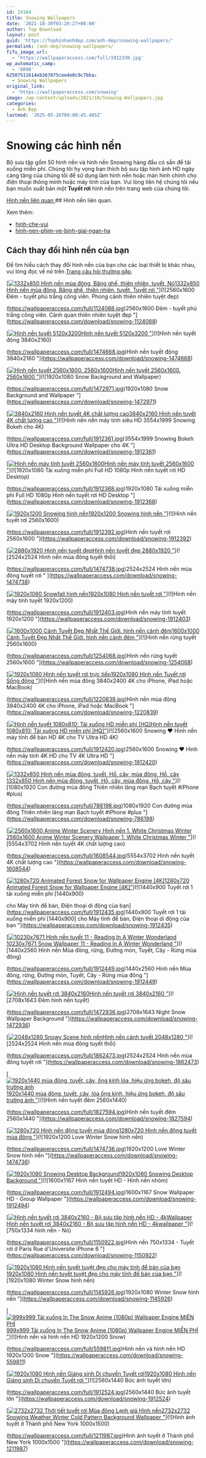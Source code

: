 ```yaml
---
id: 24164
title: Snowing Wallpapers
date: '2021-10-30T03:20:27+00:00'
author: Top Download
layout: post
guid: 'https://Tophinhanhdep.com/anh-dep/snowing-wallpapers/'
permalink: /anh-dep/snowing-wallpapers/
fifu_image_url:
  - 'https://wallpaperaccess.com/full/1912330.jpg'
wp_automatic_camp:
  - '8098'
62507511614eb367075cee4e0c9c7bba:
  - Snowing Wallpapers
original_link:
  - 'https://wallpaperaccess.com/snowing'
image: /wp-content/uploads/2021/10/Snowing-Wallpapers.jpg
categories:
  - Ảnh Đẹp
lastmod: '2025-05-26T09:08:45.485Z'
---
```

# Snowing các hình nền

Bộ sưu tập gồm 50 hình nền và hình nền Snowing hàng đầu có sẵn để tải xuống miễn phí. Chúng tôi hy vọng bạn thích bộ sưu tập hình ảnh HD ngày càng tăng của chúng tôi để sử dụng làm hình nền hoặc màn hình chính cho điện thoại thông minh hoặc máy tính của bạn. Vui lòng liên hệ chúng tôi nếu bạn muốn xuất bản một **Tuyết rơi** hình nền trên trang web của chúng tôi.

[Hình nền liên quan ](#related) ## Hình nền liên quan.

   
 Xem thêm:

   
- [hinh-che-vui](https://tophinhanhdep.com/anh-che/hinh-che-vui/)
- [hinh-nen-phim-ve-binh-giai-ngan-ha](https://tophinhanhdep.com/hinh-nen-dep/hinh-nen-phim-ve-binh-giai-ngan-ha/)

## Cách thay đổi hình nền của bạn

Để tìm hiểu cách thay đổi hình nền của bạn cho các loại thiết bị khác nhau, vui lòng đọc về nó trên [Trang câu hỏi thường gặp](https://tophinhanhdep.com/faq/).

  
[[![1332x850 Hình nền mùa đông, Băng ghế, thiên nhiên, tuyết, Nó](https://wallpaperaccess.com/full/1912330.jpg)1332x850 Hình nền mùa đông, Băng ghế, thiên nhiên, tuyết, Tuyết rơi "](https://wallpaperaccess.com/download/snowing-1912330)](![2560x1600 Đêm - tuyết phủ trắng công viên.  Phong cảnh thiên nhiên tuyệt đẹp)

(https://wallpaperaccess.com/full/1124088.jpg)2560x1600 Đêm - tuyết phủ trắng công viên. Cảnh quan thiên nhiên tuyệt đẹp "](https://wallpaperaccess.com/download/snowing-1124088)

[[![Hình nền tuyết 5120x3200](https://wallpaperaccess.com/full/1912335.jpg)Hình nền tuyết 5120x3200 "](https://wallpaperaccess.com/download/snowing-1912335)](![Hình nền tuyết động 3840x2160)

(https://wallpaperaccess.com/full/1474668.jpg)Hình nền tuyết động 3840x2160 "](https://wallpaperaccess.com/download/snowing-1474668)

[[![Hình nền tuyết 2560x1600.  2560x1600](https://wallpaperaccess.com/full/1912344.jpg)Hình nền tuyết 2560x1600. 2560x1600 "](https://wallpaperaccess.com/download/snowing-1912344)](![1920x1080 Snow Background and Wallpaper)

(https://wallpaperaccess.com/full/1472971.jpg)1920x1080 Snow Background and Wallpaper "](https://wallpaperaccess.com/download/snowing-1472971)

[[![3840x2160 Hình nền tuyết 4K chất lượng cao](https://wallpaperaccess.com/full/419107.jpg)3840x2160 Hình nền tuyết 4K chất lượng cao "](https://wallpaperaccess.com/download/snowing-419107)](![Hình nền nền máy tính siêu HD 3554x1999 Snowing Bokeh cho 4K)

(https://wallpaperaccess.com/full/1912361.jpg)3554x1999 Snowing Bokeh Ultra HD Desktop Background Wallpaper cho 4K "](https://wallpaperaccess.com/download/snowing-1912361)

[[![Hình nền máy tính tuyết 2560x1600](https://wallpaperaccess.com/full/820201.jpg)Hình nền máy tính tuyết 2560x1600 "](https://wallpaperaccess.com/download/snowing-820201)](![1920x1080 Tải xuống miễn phí Full HD 1080p Hình nền tuyết rơi HD Desktop)

(https://wallpaperaccess.com/full/1912368.jpg)1920x1080 Tải xuống miễn phí Full HD 1080p Hình nền tuyết rơi HD Desktop "](https://wallpaperaccess.com/download/snowing-1912368)

[[![1920x1200 Snowing hình nền](https://wallpaperaccess.com/full/1912390.jpg)1920x1200 Snowing hình nền "](https://wallpaperaccess.com/download/snowing-1912390)](![Hình nền tuyết rơi 2560x1600)

(https://wallpaperaccess.com/full/1912392.jpg)Hình nền tuyết rơi 2560x1600 "](https://wallpaperaccess.com/download/snowing-1912392)

[[![2880x1920 Hình nền tuyết đẹp](https://wallpaperaccess.com/full/1317864.jpg)Hình nền tuyết đẹp 2880x1920 "](https://wallpaperaccess.com/download/snowing-1317864)](![2524x2524 Hình nền mùa đông tuyết thổi)

(https://wallpaperaccess.com/full/1474738.jpg)2524x2524 Hình nền mùa đông tuyết rơi " ](https://wallpaperaccess.com/download/snowing-1474738)

[[![1920x1080 Snowfall hình nền](https://wallpaperaccess.com/full/1912394.jpg)1920x1080 Hình nền tuyết rơi "](https://wallpaperaccess.com/download/snowing-1912394)](![Hình nền máy tính tuyết 1920x1200)

(https://wallpaperaccess.com/full/1912403.jpg)Hình nền máy tính tuyết 1920x1200 "](https://wallpaperaccess.com/download/snowing-1912403)

[[![1600x1000 Cảnh Tuyết Đẹp Nhất Thế Giới.  hình nền cảnh đêm](https://wallpaperaccess.com/full/903565.jpg)1600x1000 Cảnh Tuyết Đẹp Nhất Thế Giới. hình nền cảnh đêm "](https://wallpaperaccess.com/download/snowing-903565)](![Hình nền rừng tuyết 2560x1600)

(https://wallpaperaccess.com/full/1254068.jpg)Hình nền rừng tuyết 2560x1600 "](https://wallpaperaccess.com/download/snowing-1254068)

[[![1920x1080 Hình nền tuyết rơi trực tiếp](https://wallpaperaccess.com/full/1912409.jpg)1920x1080 Hình nền Tuyết rơi Sống động "](https://wallpaperaccess.com/download/snowing-1912409)](![Hình nền mùa đông 3840x2400 4K cho iPhone, iPad hoặc MacBook)

(https://wallpaperaccess.com/full/1220839.jpg)Hình nền mùa đông 3840x2400 4K cho iPhone, iPad hoặc MacBook "](https://wallpaperaccess.com/download/snowing-1220839)

[[![Hình nền tuyết 1080x810: Tải xuống HD miễn phí [HQ]](https://wallpaperaccess.com/full/1333012.jpg)Hình nền tuyết 1080x810: Tải xuống HD miễn phí \[HQ\]"](https://wallpaperaccess.com/download/snowing-1333012)](![2560x1600 Snowing ❤ Hình nền máy tính để bàn HD 4K cho TV Ultra HD 4K)

(https://wallpaperaccess.com/full/1912420.jpg)2560x1600 Snowing ❤ Hình nền máy tính 4K HD cho TV 4K Ultra HD "](https://wallpaperaccess.com/download/snowing-1912420)

[[![1332x850 Hình nền mùa đông, tuyết, Hồ, cây, mùa đông, Hồ, cây](https://wallpaperaccess.com/full/1912424.jpg)1332x850 Hình nền mùa đông, tuyết, Hồ, cây, mùa đông, Hồ, cây "](https://wallpaperaccess.com/download/snowing-1912424)](![1080x1920 Con đường mùa đông Thiên nhiên lãng mạn Bạch tuyết #iPhone #plus)

(https://wallpaperaccess.com/full/786198.jpg)1080x1920 Con đường mùa đông Thiên nhiên lãng mạn Bạch tuyết #iPhone #plus "](https://wallpaperaccess.com/download/snowing-786198)

[[![2560x1600 Anime Winter Scenery Hình nền 1. White Christmas Winter](https://wallpaperaccess.com/full/839127.jpg)2560x1600 Anime Winter Scenery Wallpaper 1. White Christmas Winter "](https://wallpaperaccess.com/download/snowing-839127)](![5554x3702 Hình nền tuyết 4K chất lượng cao)

(https://wallpaperaccess.com/full/1608544.jpg)5554x3702 Hình nền tuyết 4K chất lượng cao "](https://wallpaperaccess.com/download/snowing-1608544)

[[![1280x720 Animated Forest Snow for Wallpaper Engine [4K]](https://wallpaperaccess.com/full/1474511.jpg)1280x720 Animated Forest Snow for Wallpaper Engine \[4K\]"](https://wallpaperaccess.com/download/snowing-1474511)](![1440x900 Tuyết rơi 1 tải xuống miễn phí [1440x900)

 cho Máy tính để bàn, Điện thoại di động của bạn](https://wallpaperaccess.com/full/1912435.jpg)1440x900 Tuyết rơi 1 tải xuống miễn phí \[1440x900\] cho Máy tính để bàn, Điện thoại di động của bạn "](https://wallpaperaccess.com/download/snowing-1912435)

[[![10230x7671 Hình nền tuyết 11 - Reading In A Winter Wonderland](https://wallpaperaccess.com/full/1912436.jpg)10230x7671 Snow Wallpaper 11 - Reading In A Winter Wonderland "](https://wallpaperaccess.com/download/snowing-1912436)](![1440x2560 Hình nền Mùa đông, rừng, Đường mòn, Tuyết, Cây - Rừng mùa đông)

(https://wallpaperaccess.com/full/1912449.jpg)1440x2560 Hình nền Mùa đông, rừng, Đường mòn, Tuyết, Cây - Rừng mùa đông "](https://wallpaperaccess.com/download/snowing-1912449)

[[![Hình nền tuyết rơi 3840x2160](https://wallpaperaccess.com/full/1912452.jpg)Hình nền tuyết rơi 3840x2160 "](https://wallpaperaccess.com/download/snowing-1912452)](![2708x1643 Đêm hình nền tuyết)

(https://wallpaperaccess.com/full/1472936.jpg)2708x1643 Night Snow Wallpaper Background "](https://wallpaperaccess.com/download/snowing-1472936)

[[![2048x1280 Snowy Scene hình nền](https://wallpaperaccess.com/full/1361743.jpg)Hình nền cảnh tuyết 2048x1280 "](https://wallpaperaccess.com/download/snowing-1361743)](![2524x2524 Hình nền mùa đông tuyết thổi)

(https://wallpaperaccess.com/full/1862473.jpg)2524x2524 Hình nền mùa đông tuyết rơi "](https://wallpaperaccess.com/download/snowing-1862473)

[[![1920x1440 mùa đông, tuyết, cây, ống kính lóa, hiệu ứng bokeh, độ sâu trường ảnh](https://wallpaperaccess.com/full/1912480.jpg)1920x1440 mùa đông, tuyết, cây, lóa ống kính, hiệu ứng bokeh, độ sâu trường ảnh "](https://wallpaperaccess.com/download/snowing-1912480)](![Hình nền tuyết đêm 2560x1440)

(https://wallpaperaccess.com/full/1827594.jpg)Hình nền tuyết đêm 2560x1440 "](https://wallpaperaccess.com/download/snowing-1827594)

[[![1280x720 Hình nền động tuyết mùa đông](https://wallpaperaccess.com/full/1609769.jpg)1280x720 Hình nền động tuyết mùa đông "](https://wallpaperaccess.com/download/snowing-1609769)](![1920x1200 Love Winter Snow hình nền)

(https://wallpaperaccess.com/full/1474736.jpg)1920x1200 Love Winter Snow hình nền "](https://wallpaperaccess.com/download/snowing-1474736)

[[![1920x1080 Snowing Desktop Background](https://wallpaperaccess.com/full/1912491.jpg)1920x1080 Snowing Desktop Background "](https://wallpaperaccess.com/download/snowing-1912491)](![1600x1167 Hình nền tuyết HD - Hình nền nhóm)

(https://wallpaperaccess.com/full/1912494.jpg)1600x1167 Snow Wallpaper HD - Group Wallpaper "](https://wallpaperaccess.com/download/snowing-1912494)

[[![Hình nền tuyết rơi 3840x2160 - Bộ sưu tập hình nền HD - 4kWallpaper](https://wallpaperaccess.com/full/1912502.jpg)Hình nền tuyết rơi 3840x2160 - Bộ sưu tập hình nền HD - 4kwallpaper "](https://wallpaperaccess.com/download/snowing-1912502)](![750x1334 hình nền - Nó)

(https://wallpaperaccess.com/full/1150922.jpg)Hình nền 750x1334 - Tuyết rơi ở Paris Rue d'Universite iPhone 6 "](https://wallpaperaccess.com/download/snowing-1150922)

[[![1920x1080 Hình nền tuyết tuyệt đẹp cho máy tính để bàn của bạn](https://wallpaperaccess.com/full/1124176.jpg)1920x1080 Hình nền tuyết tuyệt đẹp cho máy tính để bàn của bạn "](https://wallpaperaccess.com/download/snowing-1124176)](![1920x1080 Winter Snow hình nền)

(https://wallpaperaccess.com/full/1145926.jpg)1920x1080 Winter Snow hình nền "](https://wallpaperaccess.com/download/snowing-1145926)

[[![999x999 Tải xuống In The Snow Anime (1080p) Wallpaper Engine MIỄN PHÍ](https://wallpaperaccess.com/full/1886508.jpg)999x999 Tải xuống In The Snow Anime (1080p) Wallpaper Engine MIỄN PHÍ "](https://wallpaperaccess.com/download/snowing-1886508)](![Hình nền và hình nền HD 1920x1200 Snow)

(https://wallpaperaccess.com/full/559811.jpg)Hình nền và hình nền HD 1920x1200 Snow "](https://wallpaperaccess.com/download/snowing-559811)

[[![1920x1080 Hình nền Giáng sinh Di chuyển Tuyết rơi](https://wallpaperaccess.com/full/1912519.jpg)1920x1080 Hình nền Giáng sinh Di chuyển Tuyết rơi "](https://wallpaperaccess.com/download/snowing-1912519)](![2560x1440 Bức ảnh tuyết lớn)

(https://wallpaperaccess.com/full/1912524.jpg)2560x1440 Bức ảnh tuyết lớn "](https://wallpaperaccess.com/download/snowing-1912524)

[[![2732x2732 Thời tiết tuyết rơi Mùa đông Lạnh giá Hình nền](https://wallpaperaccess.com/full/1912533.jpg)2732x2732 Snowing Weather Winter Cold Pattern Background Wallpaper "](https://wallpaperaccess.com/download/snowing-1912533)](![Hình ảnh tuyết ở Thành phố New York 1000x1500)

(https://wallpaperaccess.com/full/1211987.jpg)Hình ảnh tuyết ở Thành phố New York 1000x1500 "](https://wallpaperaccess.com/download/snowing-1211987)
